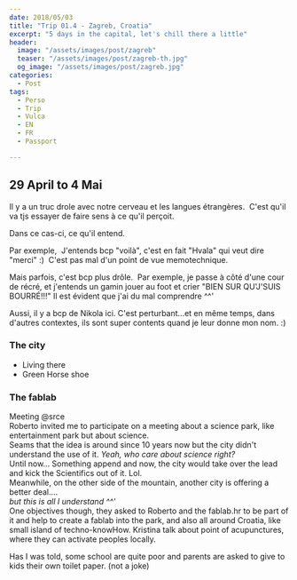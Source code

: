 ```yaml
---
date: 2018/05/03
title: "Trip 01.4 - Zagreb, Croatia"
excerpt: "5 days in the capital, let's chill there a little"
header:
  image: "/assets/images/post/zagreb"
  teaser: "/assets/images/post/zagreb-th.jpg"
  og_image: "/assets/images/post/zagreb.jpg"
categories:
  - Post
tags:
  - Perso
  - Trip
  - Vulca
  - EN
  - FR
  - Passport

---
```


## 29 April to 4 Mai
Il y a un truc drole avec notre cerveau et les langues étrangères. 
C'est qu'il va tjs essayer de faire sens à ce qu'il perçoit.  

Dans ce cas-ci, ce qu'il entend.  

Par exemple, 
J'entends bcp "voilà", c'est en fait "Hvala" qui veut dire "merci" :) 
C'est pas mal d'un point de vue memotechnique.  

Mais parfois, c'est bcp plus drôle. 
Par exemple, je passe à côté d'une cour de récré, et j'entends un gamin jouer au foot et crier "BIEN SUR QU'J'SUIS BOURRÉ!!!" Il est évident que j'ai du mal comprendre ^^'  

Aussi, il y a bcp de Nikola ici. C'est perturbant...et en même temps, dans d'autres contextes, ils sont super contents quand je leur donne mon nom. :)  


### The city
- Living there
- Green Horse shoe

### The fablab


Meeting @srce  
Roberto invited me to participate on a meeting about a science park, like entertainment park but about science.  
Seams that the idea is around since 10 years now but the city didn't understand the use of it. _Yeah, who care about science right?_   
Until now...  Something append and now, the city would take over the lead and kick the Scientifics out of it. Lol.  
Meanwhile, on the other side of the mountain, another city is offering a better deal....  
_but this is all I understand ^^'_  
One objectives though, they asked to Roberto and the fablab.hr to be part of it and help to create a fablab into the park, and also all around Croatia, like small island of techno-knowHow. Kristina talk about point of acupunctures, where they can activate peoples locally.  

Has I was told, some school are quite poor and parents are asked to give to kids their own toilet paper. (not a joke)  
